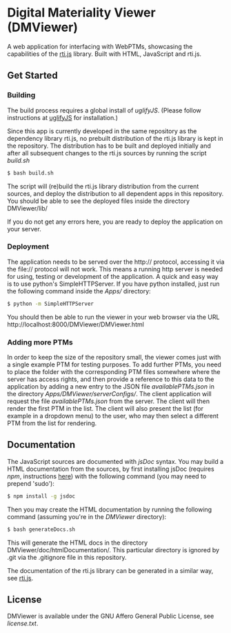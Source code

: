 # Digital Materiality Viewer (DMViewer) #

A web application for interfacing with WebPTMs, showcasing the capabilities of the [rti.js](Library/README.md)
 library.
Built with HTML, JavaScript and rti.js.


## Get Started ##

### Building ###

The build process requires a global install of *uglifyJS*. (Please follow instructions at [uglifyJS](https://github.com/mishoo/UglifyJS2) for installation.)


Since this app is currently developed in the same repository as the dependency library rti.js, no
prebuilt distribution of the rti.js library is kept in the repository. The distribution has to be built and deployed initially and after all subsequent changes to the rti.js sources by running the
script *build.sh*

```bash
$ bash build.sh
```

The script will (re)build the rti.js library distribution from the current sources, and deploy the distribution to all dependent apps in this repository. You should be able to see the deployed files inside
the directory DMViewer/lib/

If you do not get any errors here, you are ready to deploy the application on your server.


### Deployment ###

The application needs to be served over the http:// protocol, accessing it via the file:// protocol will not work. This means a running http server is needed for using, testing or development of the application.
A quick and easy way is to use python's SimpleHTTPServer. If you have python installed, just run the following command inside the *Apps/* directory:

```bash
$ python -m SimpleHTTPServer
```
You should then be able to run the viewer in your web browser via the URL  http://localhost:8000/DMViewer/DMViewer.html


### Adding more PTMs ###

In order to keep the size of the repository small, the viewer comes just with a single example PTM for testing purposes.
To add further PTMs, you need to place the folder with the corresponding PTM files somewhere where the server has access rights, and then provide a reference to this data to the application by adding a new entry to the JSON file *availablePTMs.json* in the directory *Apps/DMViewer/serverConfigs/*.
The client application will request the file *availablePTMs.json* from the server.
The client will then render the first PTM in the list.
The client will also present the list (for example in a dropdown menu) to the user, who may then select a different PTM from the list for rendering.


## Documentation ##

The JavaScript sources are documented with *jsDoc* syntax. You may build a HTML documentation from the sources, by first installing jsDoc (requires *npm*, instructions [here](http://blog.npmjs.org/post/85484771375/how-to-install-npm)) with the following command (you may need to prepend \'sudo\'):

```bash
$ npm install -g jsdoc
```
Then you may create the HTML documentation by running the following command (assuming you're in the *DMViewer* directory):

```bash
$ bash generateDocs.sh
```

This will generate the HTML docs in the directory DMViewer/doc/htmlDocumentation/. This particular directory is ignored by .git via the .gitignore file in this repository.

The documentation of the rti.js library can be generated in a similar way, see [rti.js](Library/README.md).


## License ##

DMViewer is available under the GNU Affero General Public License, see *license.txt*.
